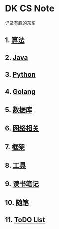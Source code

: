 # DK CS Note
记录有趣的东东

## 1. [算法](./algorithm/)
## 2. [Java]()
## 3. [Python]()
## 4. [Golang]()
## 5. [数据库]()
## 6. [网络相关]()
## 7. [框架]()
## 8. [工具]()
## 9. [读书笔记]()
## 10. [随笔]()
## 11. [ToDO List]()
